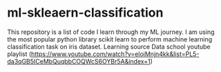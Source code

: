 # ml-skleaern-classification
This repository is a list of code I learn through my ML journey. I am using the most popular python library scikit learn to perform machine learning classification task on iris dataset. 
Learning source Data school youtube playlist (https://www.youtube.com/watch?v=elojMnjn4kk&list=PL5-da3qGB5ICeMbQuqbbCOQWcS6OYBr5A&index=1)
